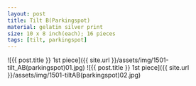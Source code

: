 ```yaml
---
layout: post
title: Tilt B(Parkingspot)
material: gelatin silver print
size: 10 x 8 inch(each); 16 pieces
tags: [tilt, parkingspot]
---
```


![{{ post.title }} 1st piece]({{ site.url }}/assets/img/1501-tilt_AB(parkingspot)01.jpg)
![{{ post.title }} 1st piece]({{ site.url }}/assets/img/1501-tiltAB(parkingspot)02.jpg)
